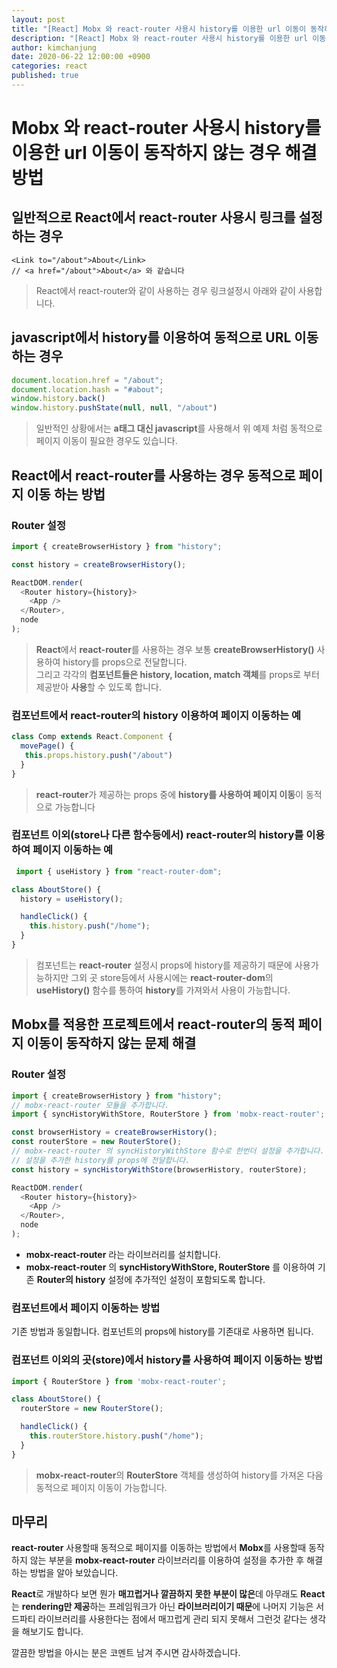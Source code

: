 ```yaml
---
layout: post
title: "[React] Mobx 와 react-router 사용시 history를 이용한 url 이동이 동작하지 않는 경우 해결방법"
description: "[React] Mobx 와 react-router 사용시 history를 이용한 url 이동이 동작하지 않는 경우 해결방법"
author: kimchanjung
date: 2020-06-22 12:00:00 +0900
categories: react
published: true
---
```


# Mobx 와 react-router 사용시 history를 이용한 url 이동이 동작하지 않는 경우 해결방법

## 일반적으로 React에서 react-router 사용시 링크를 설정하는 경우
```react
<Link to="/about">About</Link>
// <a href="/about">About</a> 와 같습니다
```
> React에서 react-router와 같이 사용하는 경우 링크설정시 아래와 같이 사용합니다.

## javascript에서 history를 이용하여 동적으로 URL 이동하는 경우
```javascript
document.location.href = "/about";
document.location.hash = "#about";
window.history.back()
window.history.pushState(null, null, "/about")
```
> 일반적인 상황에서는 **a태그 대신 javascript**를 사용해서 위 예제 처럼 동적으로 페이지 이동이 필요한 경우도 있습니다.  


## React에서 react-router를 사용하는 경우 동적으로 페이지 이동 하는 방법
### Router 설정
```javascript
import { createBrowserHistory } from "history";

const history = createBrowserHistory();

ReactDOM.render(
  <Router history={history}>
    <App />
  </Router>,
  node
);
```
> **React**에서 **react-router**를 사용하는 경우 보통 **createBrowserHistory()** 사용하여 history를 props으로 전달합니다.  
> 그리고 각각의 **컴포넌트들은 history, location, match 객체**를 props로 부터 제공받아 **사용**할 수 있도록 합니다.

### 컴포넌트에서 react-router의 history 이용하여 페이지 이동하는 예
```javascript
class Comp extends React.Component {
  movePage() {
   this.props.history.push("/about")
  }
}
```
> **react-router**가 제공하는 props 중에 **history를 사용하여 페이지 이동**이 동적으로 가능합니다

### 컴포넌트 이외(store나 다른 함수등에서) react-router의 history를 이용하여 페이지 이동하는 예
```javascript
 import { useHistory } from "react-router-dom";

class AboutStore() {
  history = useHistory();

  handleClick() {
    this.history.push("/home");
  }
}
```
> 컴포넌트는 **react-router** 설정시 props에 history를 제공하기 때문에 사용가능하지만 그외 곳 store등에서 사용시에는 **react-router-dom**의 **useHistory()** 함수를 통하여 **history**를 가져와서 사용이 가능합니다. 

## Mobx를 적용한 프로젝트에서 react-router의 동적 페이지 이동이 동작하지 않는 문제 해결
### Router 설정
```javascript
import { createBrowserHistory } from "history";
// mobx-react-router 모듈을 추가합니다.
import { syncHistoryWithStore, RouterStore } from 'mobx-react-router';

const browserHistory = createBrowserHistory();
const routerStore = new RouterStore();
// mobx-react-router 의 syncHistoryWithStore 함수로 한번더 설정을 추가합니다.
// 설정을 추가한 history를 props에 전달합니다.
const history = syncHistoryWithStore(browserHistory, routerStore);

ReactDOM.render(
  <Router history={history}>
    <App />
  </Router>,
  node
);
```
- **mobx-react-router** 라는 라이브러리를 설치합니다.
- **mobx-react-router** 의 **syncHistoryWithStore, RouterStore** 를 이용하여 기존 **Router의 history** 설정에 추가적인 설정이 포함되도록 합니다.

### 컴포넌트에서 페이지 이동하는 방법
기존 방법과 동일합니다. 컴포넌트의 props에 history를 기존대로 사용하면 됩니다.

### 컴포넌트 이외의 곳(store)에서 history를 사용하여 페이지 이동하는 방법
```javascript
import { RouterStore } from 'mobx-react-router';

class AboutStore() {
  routerStore = new RouterStore();

  handleClick() {
    this.routerStore.history.push("/home");
  }
}
```
> **mobx-react-router**의 **RouterStore** 객체를 생성하여 history를 가져온 다음 동적으로 페이지 이동이 가능합니다.

## 마무리
**react-router** 사용할때 동적으로 페이지를 이동하는 방법에서 **Mobx**를 사용할때 동작하지 않는 부분을 **mobx-react-router** 라이브러리를 이용하여 설정을 추가한 후 해결하는 방법을 알아 보았습니다.  

**React**로 개발하다 보면 뭔가 **매끄럽거나 깔끔하지 못한 부분이 많은**데 아무래도 **React**는 **rendering만 제공**하는 프레임워크가 아닌 **라이브러리이기 때문**에 나머지 기능은 서드파티 라이브러리를 사용한다는 점에서 매끄럽게 관리 되지 못해서 그런것 같다는 생각을 해보기도 합니다.  

깔끔한 방법을 아시는 분은 코멘트 남겨 주시면 감사하겠습니다.